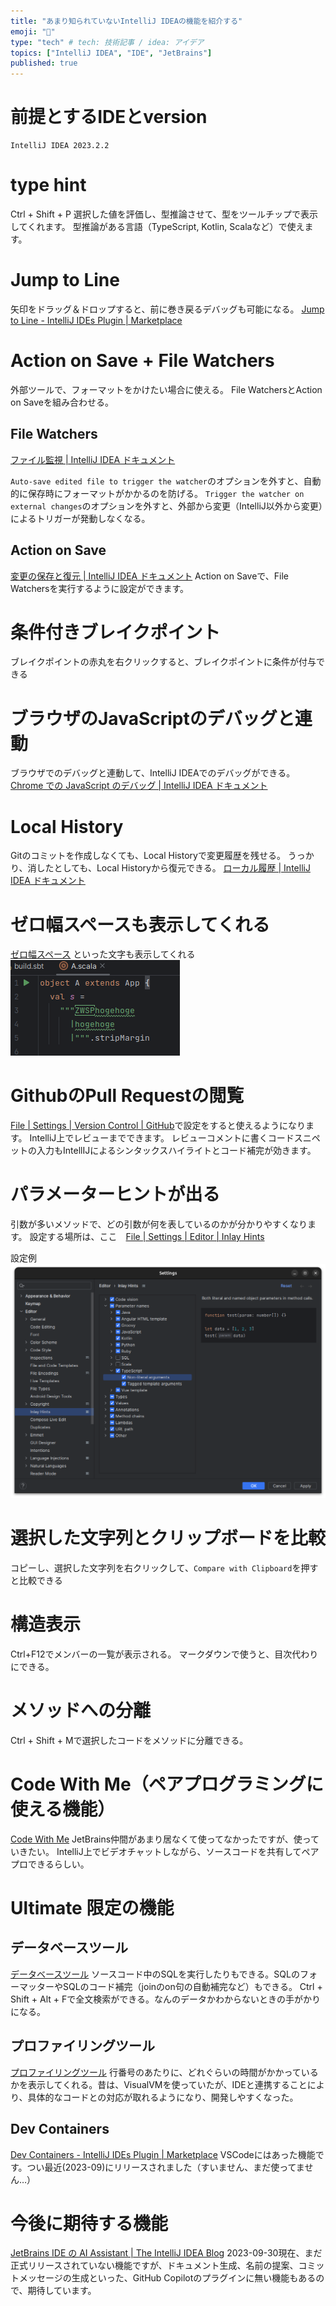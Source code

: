 ```yaml
---
title: "あまり知られていないIntelliJ IDEAの機能を紹介する"
emoji: "🐙"
type: "tech" # tech: 技術記事 / idea: アイデア
topics: ["IntelliJ IDEA", "IDE", "JetBrains"]
published: true
---
```


# 前提とするIDEとversion
```
IntelliJ IDEA 2023.2.2
```

# type hint
Ctrl + Shift + P
選択した値を評価し、型推論させて、型をツールチップで表示してくれます。
型推論がある言語（TypeScript, Kotlin, Scalaなど）で使えます。

# Jump to Line
矢印をドラッグ＆ドロップすると、前に巻き戻るデバッグも可能になる。
[Jump to Line \- IntelliJ IDEs Plugin \| Marketplace](https://plugins.jetbrains.com/plugin/14877-jump-to-line)

# Action on Save + File Watchers
外部ツールで、フォーマットをかけたい場合に使える。
File WatchersとAction on Saveを組み合わせる。

## File Watchers
[ファイル監視 \| IntelliJ IDEA ドキュメント](https://pleiades.io/help/idea/using-file-watchers.html)

`Auto-save edited file to trigger the watcher`のオプションを外すと、自動的に保存時にフォーマットがかかるのを防げる。
`Trigger the watcher on external changes`のオプションを外すと、外部から変更（IntelliJ以外から変更）によるトリガーが発動しなくなる。

## Action on Save
[変更の保存と復元 \| IntelliJ IDEA ドキュメント](https://pleiades.io/help/idea/saving-and-reverting-changes.html#actions-on-save)
Action on Saveで、File Watchersを実行するように設定ができます。

# 条件付きブレイクポイント
ブレイクポイントの赤丸を右クリックすると、ブレイクポイントに条件が付与できる

# ブラウザのJavaScriptのデバッグと連動
ブラウザでのデバッグと連動して、IntelliJ IDEAでのデバッグができる。
[Chrome での JavaScript のデバッグ \| IntelliJ IDEA ドキュメント](https://pleiades.io/help/idea/debugging-javascript-in-chrome.html)

# Local History
Gitのコミットを作成しなくても、Local Historyで変更履歴を残せる。
うっかり、消したとしても、Local Historyから復元できる。
[ローカル履歴 \| IntelliJ IDEA ドキュメント](https://pleiades.io/help/idea/local-history.html)

# ゼロ幅スペースも表示してくれる 
[ゼロ幅スペース](https://ja.wikipedia.org/wiki/%E3%82%BC%E3%83%AD%E5%B9%85%E3%82%B9%E3%83%9A%E3%83%BC%E3%82%B9) といった文字も表示してくれる
![img.png](eb1562734bf692_img.png)

# GithubのPull Requestの閲覧
[File | Settings | Version Control | GitHub](jetbrains://idea/settings?name=Version+Control--GitHub)で設定をすると使えるようになります。
IntelliJ上でレビューまでできます。
レビューコメントに書くコードスニペットの入力もIntellIJによるシンタックスハイライトとコード補完が効きます。

# パラメーターヒントが出る
引数が多いメソッドで、どの引数が何を表しているのかが分かりやすくなります。
設定する場所は、ここ　[File | Settings | Editor | Inlay Hints](jetbrains://idea/settings?name=Editor--Inlay+Hints)

設定例
![img_1.png](eb1562734bf692_img_1.png)

# 選択した文字列とクリップボードを比較
コピーし、選択した文字列を右クリックして、`Compare with Clipboard`を押すと比較できる

# 構造表示
Ctrl+F12でメンバーの一覧が表示される。
マークダウンで使うと、目次代わりにできる。

# メソッドへの分離
Ctrl + Shift + Mで選択したコードをメソッドに分離できる。

# Code With Me（ペアプログラミングに使える機能）
[Code With Me](https://www.jetbrains.com/ja-jp/code-with-me/)
JetBrains仲間があまり居なくて使ってなかったですが、使っていきたい。
IntelliJ上でビデオチャットしながら、ソースコードを共有してペアプロできるらしい。

# Ultimate 限定の機能

## データベースツール
[データベースツール](https://www.jetbrains.com/ja-jp/datagrip/features/)
ソースコード中のSQLを実行したりもできる。SQLのフォーマッターやSQLのコード補完（joinのon句の自動補完など）もできる。
Ctrl + Shift + Alt + Fで全文検索ができる。なんのデータかわからないときの手がかりになる。

## プロファイリングツール
[プロファイリングツール](https://lp.jetbrains.com/intellij-idea-profiler/)
行番号のあたりに、どれぐらいの時間がかかっているかを表示してくれる。昔は、VisualVMを使っていたが、IDEと連携することにより、具体的なコードとの対応が取れるようになり、開発しやすくなった。

## Dev Containers
[Dev Containers \- IntelliJ IDEs Plugin \| Marketplace](https://plugins.jetbrains.com/plugin/21962-dev-containers)
VSCodeにはあった機能です。つい最近(2023-09)にリリースされました（すいません、まだ使ってません…）

# 今後に期待する機能

[JetBrains IDE の AI Assistant \| The IntelliJ IDEA Blog](https://blog.jetbrains.com/ja/idea/2023/06/ai-assistant-in-jetbrains-ides/)
2023-09-30現在、まだ正式リリースされていない機能ですが、ドキュメント生成、名前の提案、コミットメッセージの生成といった、GitHub Copilotのプラグインに無い機能もあるので、期待しています。
